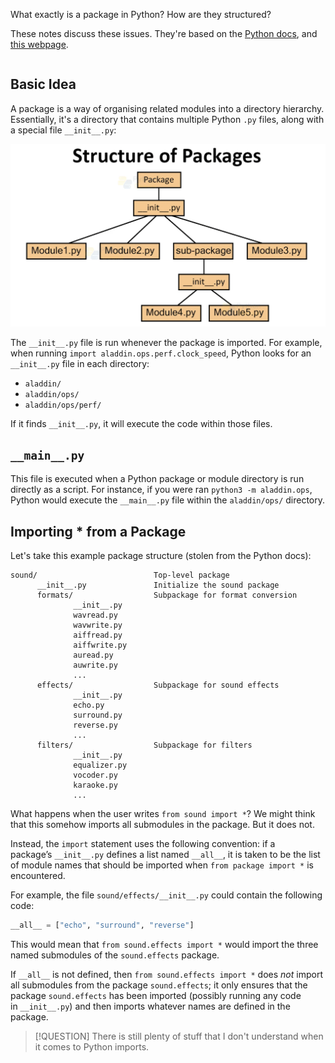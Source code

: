 What exactly is a package in Python? How are they structured?

These notes discuss these issues. They're based on the [Python docs](https://docs.python.org/3/tutorial/modules.html#:~:text=The%20__init__.py,on%20the%20module%20search%20path.), and [this webpage](https://pythongeeks.org/python-packages/).

```toc
```

## Basic Idea

A package is a way of organising related modules into a directory hierarchy. Essentially, it's a directory that contains multiple Python `.py` files, along with a special file `__init__.py`:

![](_attachments/Screenshot%202023-06-01%20at%2015.11.47.png)

The `__init__.py` file is run whenever the package is imported. For example, when running `import aladdin.ops.perf.clock_speed`, Python looks for an `__init__.py` file in each directory:

* `aladdin/` 
* `aladdin/ops/`
* `aladdin/ops/perf/`

If it finds `__init__.py`, it will execute the code within those files.

## `__main__.py`

This file is executed when a Python package or module directory is run directly as a script. For instance, if you were ran `python3 -m aladdin.ops`, Python would execute the `__main__.py` file within the `aladdin/ops/` directory.

## Importing * from a Package

Let's take this example package structure (stolen from the Python docs):

```
sound/                          Top-level package
      __init__.py               Initialize the sound package
      formats/                  Subpackage for format conversion
              __init__.py
              wavread.py
              wavwrite.py
              aiffread.py
              aiffwrite.py
              auread.py
              auwrite.py
              ...
      effects/                  Subpackage for sound effects
              __init__.py
              echo.py
              surround.py
              reverse.py
              ...
      filters/                  Subpackage for filters
              __init__.py
              equalizer.py
              vocoder.py
              karaoke.py
              ...
```

What happens when the user writes `from sound import *`?
We might think that this somehow imports all submodules in the package. But it does not.

Instead, the `import` statement uses the following convention: if a package’s `__init__.py` defines a list named `__all__`, it is taken to be the list of module names that should be imported when `from package import *` is encountered.

For example, the file `sound/effects/__init__.py` could contain the following code:

```python
__all__ = ["echo", "surround", "reverse"]
```

This would mean that `from sound.effects import *` would import the three named submodules of the `sound.effects` package.

If `__all__` is not defined, then `from sound.effects import *` does _not_ import all submodules from the package `sound.effects`; it only ensures that the package `sound.effects` has been imported (possibly running any code in `__init__.py`) and then imports whatever names are defined in the package.

> [!QUESTION]
> There is still plenty of stuff that I don't understand when it comes to Python imports.






